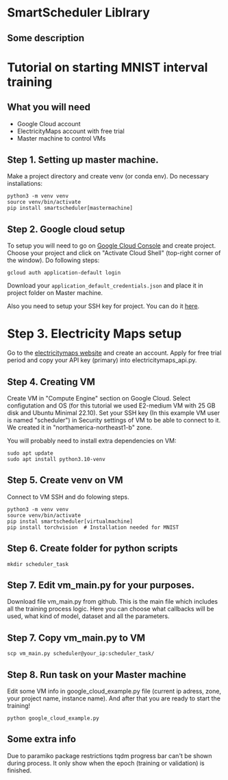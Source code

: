 # SmartScheduler Liblrary
## Some description









# Tutorial on starting MNIST interval training
## What you will need
- Google Cloud account
- ElectricityMaps account with free trial
- Master machine to control VMs 

## Step 1. Setting up master machine.
Make a project directory and create venv (or conda env). Do necessary installations:
```
python3 -m venv venv
source venv/bin/activate
pip install smartscheduler[mastermachine]
```

## Step 2. Google cloud setup
To setup you will need to go on [Google Cloud Console](console.cloud.google.com) and create project. Choose your project and click on "Activate Cloud Shell" (top-right corner of the window). Do following steps:

```
gcloud auth application-default login
```

Download your `application_default_credentials.json` and place it in project folder on Master machine.

Also you need to setup your SSH key for project. You can do it [here](https://console.cloud.google.com/compute/metadata/sshKeys).

# Step 3. Electricity Maps setup
Go to the [electricitymaps website](api-portal.electricitymaps.com) and create an account. Apply for free trial period and copy your API key (primary) into electricitymaps_api.py.


## Step 4. Creating VM
Create VM in "Compute Engine" section on Google Cloud. Select configutation and OS (for this tutorial we used E2-medium VM with 25 GB disk and Ubuntu Minimal 22.10). Set your SSH key (In this example VM user is named "scheduler") in Security settings of VM to be able to connect to it. We created it in "northamerica-northeast1-b" zone.


You will probably need to install extra dependencies on VM:
```
sudo apt update
sudo apt install python3.10-venv 
```

## Step 5. Create venv on VM
Connect to VM SSH and do folowing steps.
```
python3 -m venv venv
source venv/bin/activate
pip instal smartscheduler[virtualmachine] 
pip install torchvision  # Installation needed for MNIST
```

## Step 6. Create folder for python scripts
```
mkdir scheduler_task
```

## Step 7. Edit vm_main.py for your purposes.
Download file vm_main.py from github.
This is the main file which includes all the training process logic. Here you can choose what callbacks will be used, what kind of model, dataset and all the parameters. 


## Step 7. Copy vm_main.py to VM
```
scp vm_main.py scheduler@your_ip:scheduler_task/
```


## Step 8. Run task on your Master machine
Edit some VM info in google_cloud_example.py file (current ip adress, zone, your project name, instance name).
And after that you are ready to start the training!
```
python google_cloud_example.py
```


## Some extra info
Due to paramiko package restrictions tqdm progress bar can't be shown during process. It only show when the epoch (training or validation) is finished.